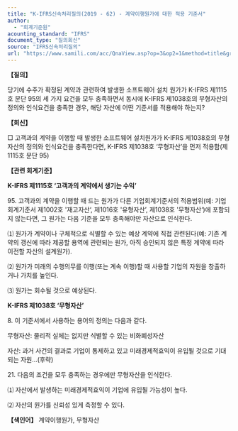 ```yaml
---
title: "K-IFRS신속처리질의(2019 - 62) - 계약이행원가에 대한 적용 기준서"
author:
  - "회계기준원"
acounting_standard: "IFRS"
document_type: "질의회신"
source: "IFRS신속처리질의"
url: "https://www.samili.com/acc/QnaView.asp?op=3&op2=1&method=title&group=2124-15;1&orgcode=3&searchword=&page=38&code=K%2DIFRS%EC%8B%A0%EC%86%8D%EC%B2%98%EB%A6%AC%EC%A7%88%EC%9D%98%2D62%3A201905"
---
```

**【질의】**

  

당기에 수주가 확정된 계약과 관련하여 발생한 소프트웨어 설치 원가가 K-IFRS 제1115호 문단 95의 세 가지 요건을 모두 충족하면서 동시에 K-IFRS 제1038호의 무형자산의 정의와 인식요건을 충족한 경우, 해당 자산에 어떤 기준서를 적용해야 하는지?

  
  

**【회신】**

  

□ 고객과의 계약을 이행할 때 발생한 소프트웨어 설치원가가 K-IFRS 제1038호의 무형자산의 정의와 인식요건을 충족한다면, K-IFRS 제1038호 ‘무형자산’을 먼저 적용함(제1115호 문단 95)

  
  

**【관련 회계기준】**

  

**K-IFRS 제1115호 ‘고객과의 계약에서 생기는 수익’**

  

95\. 고객과의 계약을 이행할 때 드는 원가가 다른 기업회계기준서의 적용범위(예: 기업회계기준서 제1002호 '재고자산‘, 제1016호 '유형자산’, 제1038호 '무형자산‘)에 포함되지 않는다면, 그 원가는 다음 기준을 모두 충족해야만 자산으로 인식한다.

⑴ 원가가 계약이나 구체적으로 식별할 수 있는 예상 계약에 직접 관련된다(예: 기존 계약의 갱신에 따라 제공할 용역에 관련되는 원가, 아직 승인되지 않은 특정 계약에 따라 이전할 자산의 설계원가).

⑵ 원가가 미래의 수행의무를 이행(또는 계속 이행)할 때 사용할 기업의 자원을 창출하거나 가치를 높인다.

⑶ 원가는 회수될 것으로 예상된다.

  

**K-IFRS 제1038호 ‘무형자산’**

  

8\. 이 기준서에서 사용하는 용어의 정의는 다음과 같다.

무형자산: 물리적 실체는 없지만 식별할 수 있는 비화폐성자산

자산: 과거 사건의 결과로 기업이 통제하고 있고 미래경제적효익이 유입될 것으로 기대되는 자원...(후략)

  

21\. 다음의 조건을 모두 충족하는 경우에만 무형자산을 인식한다.

⑴ 자산에서 발생하는 미래경제적효익이 기업에 유입될 가능성이 높다.

⑵ 자산의 원가를 신뢰성 있게 측정할 수 있다.

  
  

**【색인어】** 계약이행원가, 무형자산
